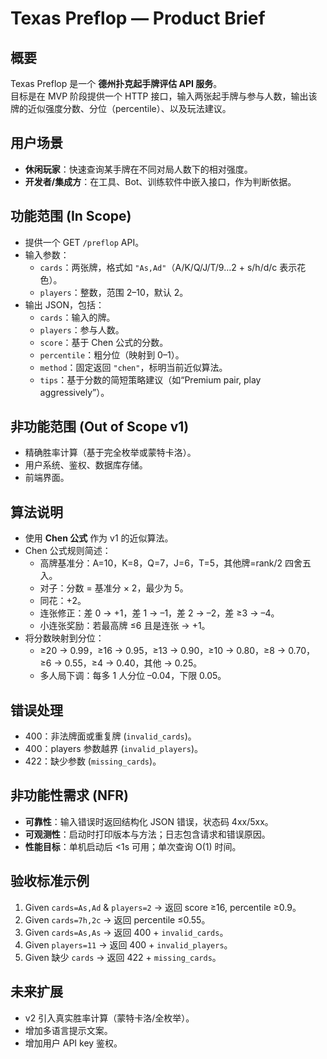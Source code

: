 # Texas Preflop — Product Brief

## 概要
Texas Preflop 是一个 **德州扑克起手牌评估 API 服务**。  
目标是在 MVP 阶段提供一个 HTTP 接口，输入两张起手牌与参与人数，输出该牌的近似强度分数、分位（percentile）、以及玩法建议。

## 用户场景
- **休闲玩家**：快速查询某手牌在不同对局人数下的相对强度。  
- **开发者/集成方**：在工具、Bot、训练软件中嵌入接口，作为判断依据。  

## 功能范围 (In Scope)
- 提供一个 GET `/preflop` API。
- 输入参数：
  - `cards`：两张牌，格式如 `"As,Ad"`（A/K/Q/J/T/9…2 + s/h/d/c 表示花色）。
  - `players`：整数，范围 2–10，默认 2。
- 输出 JSON，包括：
  - `cards`：输入的牌。
  - `players`：参与人数。
  - `score`：基于 Chen 公式的分数。
  - `percentile`：粗分位（映射到 0–1）。
  - `method`：固定返回 `"chen"`，标明当前近似算法。
  - `tips`：基于分数的简短策略建议（如“Premium pair, play aggressively”）。

## 非功能范围 (Out of Scope v1)
- 精确胜率计算（基于完全枚举或蒙特卡洛）。
- 用户系统、鉴权、数据库存储。
- 前端界面。

## 算法说明
- 使用 **Chen 公式** 作为 v1 的近似算法。
- Chen 公式规则简述：
  - 高牌基准分：A=10，K=8，Q=7，J=6，T=5，其他牌=rank/2 四舍五入。
  - 对子：分数 = 基准分 × 2，最少为 5。
  - 同花：+2。
  - 连张修正：差 0 → +1，差 1 → –1，差 2 → –2，差 ≥3 → –4。
  - 小连张奖励：若最高牌 ≤6 且是连张 → +1。
- 将分数映射到分位：  
  - ≥20 → 0.99，≥16 → 0.95，≥13 → 0.90，≥10 → 0.80，≥8 → 0.70，≥6 → 0.55，≥4 → 0.40，其他 → 0.25。  
  - 多人局下调：每多 1 人分位 –0.04，下限 0.05。

## 错误处理
- 400：非法牌面或重复牌 (`invalid_cards`)。
- 400：players 参数越界 (`invalid_players`)。
- 422：缺少参数 (`missing_cards`)。

## 非功能性需求 (NFR)
- **可靠性**：输入错误时返回结构化 JSON 错误，状态码 4xx/5xx。  
- **可观测性**：启动时打印版本与方法；日志包含请求和错误原因。  
- **性能目标**：单机启动后 <1s 可用；单次查询 O(1) 时间。  

## 验收标准示例
1. Given `cards=As,Ad` & `players=2` → 返回 score ≥16, percentile ≥0.9。  
2. Given `cards=7h,2c` → 返回 percentile ≤0.55。  
3. Given `cards=As,As` → 返回 400 + `invalid_cards`。  
4. Given `players=11` → 返回 400 + `invalid_players`。  
5. Given 缺少 `cards` → 返回 422 + `missing_cards`。

## 未来扩展
- v2 引入真实胜率计算（蒙特卡洛/全枚举）。
- 增加多语言提示文案。
- 增加用户 API key 鉴权。
